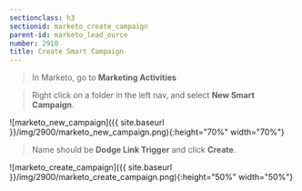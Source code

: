 ```yaml
---
sectionclass: h3
sectionid: marketo_create_campaign 
parent-id: marketo_lead_ource
number: 2910
title: Create Smart Campaign 
---
```


> In Marketo, go to **Marketing Activities**

> Right click on a folder in the left nav, and select **New Smart Campaign**.

![marketo_new_campaign]({{ site.baseurl }}/img/2900/marketo_new_campaign.png){:height="70%" width="70%"}

> Name should be **Dodge Link Trigger** and click **Create**.
 
![marketo_create_campaign]({{ site.baseurl }}/img/2900/marketo_create_campaign.png){:height="50%" width="50%"}

